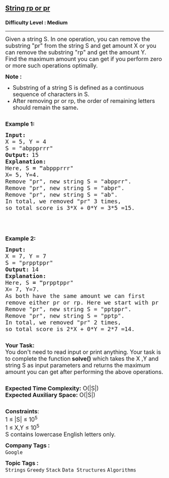 <h2><a href="https://practice.geeksforgeeks.org/problems/d25f415de2ff3e02134de03e17ad019d723ab2e9/1?page=1&difficulty[]=1&category[]=Stack&sortBy=submissions">String rp or pr</a></h2><h3>Difficulty Level : Medium</h3><hr><div class="problems_problem_content__Xm_eO"><p><span style="font-size:18px">Given a string S. In one operation, you can remove the substring "pr" from the string S and get amount X or you can remove the substring "rp" and get the amount Y.&nbsp;<br>
Find the maximum amount you can get if you perform zero or more such operations optimally.&nbsp;</span></p>

<p><span style="font-size:18px"><strong>Note :&nbsp;</strong></span></p>

<ul>
	<li><span style="font-size:18px">Substring of a string S is defined as a continuous sequence of characters in S.</span></li>
	<li><span style="font-size:18px">After removing pr or rp, the order of remaining letters should remain the same<strong>.</strong></span></li>
</ul>

<p><br>
<span style="font-size:18px"><strong>Example 1:</strong></span></p>

<pre><span style="font-size:18px"><strong>Input:</strong></span>
<span style="font-size:18px">X = 5, Y = 4
S = "abppprrr"</span>
<strong><span style="font-size:18px">Output:</span> </strong><span style="font-size:18px">15</span>
<span style="font-size:18px"><strong>Explanation: </strong></span>
<span style="font-size:18px">Here, S <strong>= "</strong>abppprrr" </span>
<span style="font-size:18px">X= 5, Y=4.</span>
<span style="font-size:18px">Remove "pr", new string S = "abpprr".</span>
<span style="font-size:18px">Remove "pr", new string S = "abpr".</span>
<span style="font-size:18px">Remove "pr", new string S = "ab".</span>
<span style="font-size:18px">In total, we removed "pr" 3 times, 
so total score is 3*X + 0*Y = 3*5 =15.</span>
</pre>

<p>&nbsp;</p>

<p>&nbsp;</p>

<p><span style="font-size:18px"><strong>Example 2:</strong></span></p>

<pre><span style="font-size:18px"><strong>Input:</strong></span>
<span style="font-size:18px">X = 7, Y = 7
S = "prpptppr"</span>
<strong><span style="font-size:18px">Output:</span> </strong><span style="font-size:18px">14</span>
<span style="font-size:18px"><strong>Explanation: </strong></span>
<span style="font-size:18px">Here, S <strong>= "</strong>prpptppr" </span>
<span style="font-size:18px">X= 7, Y=7.
As both have the same amount we can first 
remove either pr or rp. Here we start with pr</span>
<span style="font-size:18px">Remove "pr", new string S = "pptppr".</span>
<span style="font-size:18px">Remove "pr", new string S = "pptp".</span>
<span style="font-size:18px">In total, we removed "pr" 2 times, 
so total score is 2*X + 0*Y = 2*7 =14.</span></pre>

<p><br>
<span style="font-size:18px"><strong>Your Task:&nbsp;</strong><br>
You don't need to read input or print anything. Your task is to complete the function<strong>&nbsp;solve()</strong>&nbsp;which takes the X ,Y and string S&nbsp;as input parameters&nbsp;and&nbsp;returns the maximum amount you can get after performing the above operations.</span></p>

<p><br>
<span style="font-size:18px"><strong>Expected Time Complexity:</strong>&nbsp;O(|S|)<br>
<strong>Expected Auxiliary Space:</strong>&nbsp;O(|S|)</span></p>

<p><br>
<span style="font-size:18px"><strong>Constraints</strong>:<br>
1 ≤ |S| ≤ 10<sup>5</sup><br>
1 ≤ X,Y ≤ 10<sup>5</sup><br>
S contains&nbsp;lowercase English letters only.</span></p>
</div><p><span style=font-size:18px><strong>Company Tags : </strong><br><code>Google</code>&nbsp;<br><p><span style=font-size:18px><strong>Topic Tags : </strong><br><code>Strings</code>&nbsp;<code>Greedy</code>&nbsp;<code>Stack</code>&nbsp;<code>Data Structures</code>&nbsp;<code>Algorithms</code>&nbsp;